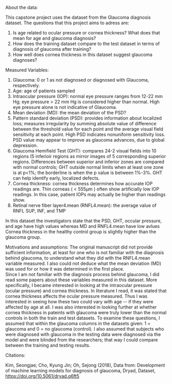 About the data:

This capstone project uses the dataset from the Glaucoma diagnosis dataset. The questions that this project aims to adress are:

1. Is age related to ocular pressure or cornea thickness? What does that mean for age and glaucoma diagnosis?
2. How does the training dataset compare to the test dataset in terms of diagnosis of glaucoma after training?
3. How well does cornea thickness in this dataset suggest glaucoma diagnoses?

Measured Variables:

1. Glaucoma: 0 or 1 as not diagnosed or diagnosed with Glaucoma, respectively.
2. Age: age of patients sampled
3. Intraocular pressure (IOP): normal eye pressure ranges from 12-22 mm Hg; eye pressure > 22 mm Hg is considered higher than normal. High eye pressure alone is not indicative of Glaucoma.	
4. Mean deviation (MD): the mean deviation of the PSD?
5. Pattern standard deviation (PSD): provides information about localized loss; measures irregularity by summing absolute value of difference between the threshold value for each point and the average visual field sensitivity at each point. High PSD indicates nonuniform sensitivity loss. 
PSD value may appear to improve as glaucoma advances, due to global depression.
6. Glaucoma Hemifield Test (GHT): compares 24-2 visual fields into 10 regions (5 inferioir regions as mirror images of 5 corresponding superior regions. Differences between superior and inferior zones are compared with normal controls; GHT outside normal limits when at least one zone is at p<1%; 
the borderline is when the p value is between 1%-3%. GHT can help identify early, localized defects. 
7. Cornea thickness: cornea thickness determines how accurate IOP readings are. Thin corneas ( < 555µm ) often show artificially low IOP readings. In this case, patient IOPs may actually be higher than readings show.
8. Retinal nerve fiber layer4.mean (RNFL4.mean): the average value of RNFL SUP, INF, and TMP

In this dataset the investigators state that the PSD, GHT, occular pressure, and age have high values whereas MD and RNFL4.mean have low avlues 
Cornea thickness in the healthy control group is slightly higher than the glaucoma group.

Motivations and assumptions:
The original manuscript did not provide sufficient information, at least for one who is not familiar with the diagnosis behind glaucoma, to understand what they did with the RNFL4.mean variable measured.
I also could not deduce what the mean deviation (MD) was used for or how it was determined in the first place.  
Since I am not familiar with the diagnosis process behind glaucoma, I did read some papers about these variables measured in this dataset. More specifically, I became interested in looking at the intraocular pressure (ocular pressure)
and cornea thickness. In literature I read, it was stated that cornea thickness affects the ocular pressure measured. Thus I was interested in seeing how these two could vary with age -- if they were affected by age at all.
I was also interested in looking further at whether cornea thickness in pateints with glaucoma were truly lower than the normal controls in both the train and test datasets. 
To examine these questions, I assumed that within the glaucoma columns in the datasets given: 1 = glaucoma and 0 = no glaucoma (control). I also assumed that subjects who were diagnosed with glaucoma in the testing data were diagnosed via the model and were blinded from the researchers;
that way I could compare between the training and testing results. 

Citations:

Kim, Seongjae; Cho, Kyung Jin; Oh, Sejong (2018), Data from: Development of machine learning models for diagnosis of glaucoma, Dryad, Dataset, https://doi.org/10.5061/dryad.q6ft5